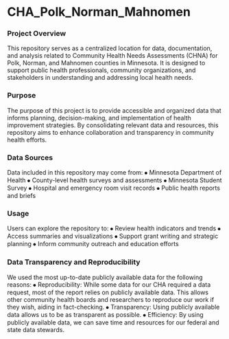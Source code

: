 # CHA_Polk_Norman_Mahnomen

### Project Overview
This repository serves as a centralized location for data, documentation, and analysis related to Community Health Needs Assessments (CHNA) for Polk, Norman, and Mahnomen counties in Minnesota. It is designed to support public health professionals, community organizations, and stakeholders in understanding and addressing local health needs.
### Purpose
The purpose of this project is to provide accessible and organized data that informs planning, decision-making, and implementation of health improvement strategies. By consolidating relevant data and resources, this repository aims to enhance collaboration and transparency in community health efforts.
### Data Sources
Data included in this repository may come from:
⦁	Minnesota Department of Health
⦁	County-level health surveys and assessments
⦁	Minnesota Student Survey
⦁	Hospital and emergency room visit records
⦁	Public health reports and briefs
### Usage
Users can explore the repository to:
⦁	Review health indicators and trends
⦁	Access summaries and visualizations
⦁	Support grant writing and strategic planning
⦁	Inform community outreach and education efforts
### Data Transparency and Reproducibility
We used the most up-to-date publicly available data for the following reasons:
⦁	Reproducibility: While some data for our CHA required a data request, most of the report relies on publicly available data. This allows other community health boards and researchers to reproduce our work if they wish, aiding in fact-checking.
⦁	Transparency: Using publicly available data allows us to be as transparent as possible.
⦁	Efficiency: By using publicly available data, we can save time and resources for our federal and state data stewards.
